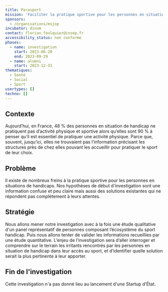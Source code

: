 ```yaml
---
title: Parasport
mission: 'Faciliter la pratique sportive pour les personnes en situation de handicap. '
sponsors:
  - /organisations/msjop
incubator: dinum
contact: florian.foulquier@insep.fr
accessibility_status: non conforme
phases:
  - name: investigation
    start: 2023-06-20
    end: 2023-09-29
  - name: alumni
    start: 2023-12-31
thematiques:
  - Santé
  - Social
  - Sport
usertypes: []
techno: []
---
```

## Contexte

Aujourd’hui, en France, 48 % des personnes en situation de handicap ne pratiquent pas d’activité physique et sportive alors qu’elles sont 90 % à penser qu’il est essentiel de pratiquer une activité physique. Parce que, souvent, jusqu’ici, elles ne trouvaient pas l’information précisant les structures près de chez elles pouvant les accueillir pour pratiquer le sport de leur choix.

## Problème

Il existe de nombreux freins à la pratique sportive pour les personnes en situations de handicaps. Nos hypothèses de début d'investigation sont une information confuse et peu claire mais aussi des solutions existantes qui ne répondent pas complètement à leurs attentes. 

## Stratégie

Nous allons mener notre investigation avec à la fois une étude qualitative d'un panel représentatif de personnes composant l’écosystème du sport handicap. Puis nous allons tenter de valider les informations recueillies par une étude quantitative. L’enjeu de l’investigation sera d’aller interroger et comprendre sur le terrain les irritants rencontrés par les personnes en situation de handicap dans leur accès au sport, et d’identifier quelle solution serait la plus pertinente à leur apporter.

## Fin de l'investigation

Cette investigation n'a pas donné lieu au lancement d'une Startup d'État.
